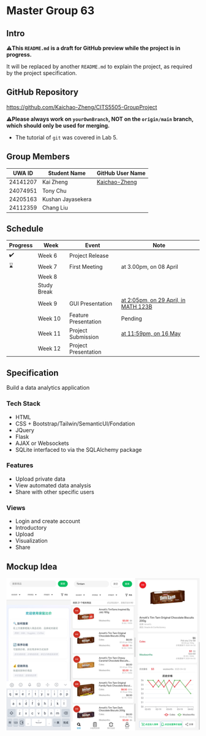 # Master Group 63

## Intro

**⚠️This `README.md` is a draft for GitHub preview while the project is in progress.**

It will be replaced by another `README.md` to explain the project, as required by the project specification.

## GitHub Repository

https://github.com/Kaichao-Zheng/CITS5505-GroupProject

⚠️**Please always work on `yourOwnBranch`, NOT on the `origin/main` branch, which should only be used for merging.**

* The tutorial of `git` was covered in Lab 5.

## Group Members

| UWA ID   | Student Name      | GitHub User Name                                  |
| -------- | ----------------- | ------------------------------------------------- |
| 24141207 | Kai Zheng         | [Kaichao-Zheng](https://github.com/Kaichao-Zheng) |
| 24074951 | Tony Chu          |                                                   |
| 24205163 | Kushan Jayasekera |                                                   |
| 24112359 | Chang Liu         |                                                   |

## Schedule

| Progress | Week        | Event                | Note                                                         |
| -------- | ----------- | -------------------- | ------------------------------------------------------------ |
| ✔️        | Week 6      | Project Release      |                                                              |
| ⌛        | Week 7      | First Meeting        | at 3.00pm, on 08 April                                       |
|          | Week 8      |                      |                                                              |
|          | Study Break |                      |                                                              |
|          | Week 9      | GUI Presentation     | [at 2:05pm, on 29 April, in MATH 123B](https://uniwa-my.sharepoint.com/:x:/g/personal/00112652_uwa_edu_au/EQXmSIthQ1FMjJQ1KADV7tUBN0DVQKh_OwTA4efE24TfrQ?e=vjnEQB) |
|          | Week 10     | Feature Presentation | Pending                                                      |
|          | Week 11     | Project Submission   | [at 11:59pm, on 16 May](https://lms.uwa.edu.au/webapps/blackboard/content/listContent.jsp?course_id=_101669_1&content_id=_4251653_1&mode=reset) |
|          | Week 12     | Project Presentation |                                                              |

## Specification

Build a data analytics application

### Tech Stack

* HTML
* CSS + Bootstrap/Tailwin/SemanticUI/Fondation
* JQuery
* Flask
* AJAX or Websockets
* SQLite interfaced to via the SQLAlchemy package

### Features

* Upload private data
* View automated data analysis
* Share with other specific users

### Views

* Login and create account
* Introductory
* Upload
* Visualization
* Share

## Mockup Idea

![Mockup](img\Mockup.png)